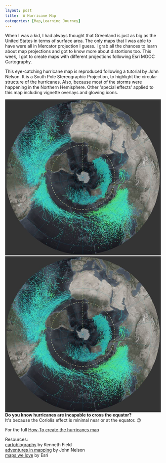 ```yaml
---
layout: post
title:  A Hurricane Map
categories: [Map,Learning Journey]
---
```

When I was a kid, I had always thought that Greenland is just as big as the United States in terms of surface area. The only maps that I was able to have were all in Mercator projection I guess. I grab all the chances to learn about map projections and got to know more about distortions too. This week, I got to create maps with different projections following Esri MOOC Cartography.

This eye-catching hurricane map is reproduced following a tutorial by John Nelson. It is a South Pole Stereographic Projection, to highlight the circular structure of the hurricanes. Also, because most of the storms were happening in the Northern Hemisphere. Other 'special effects' applied to this map including vignette overlays and glowing icons.

![image](images/HurricaneMap.JPG)
<img src="https://github.com/yinsanwoo/yinsanwoo.github.io/blob/master/images/HurricaneMap.JPG"
     style="float: left; margin-right: 10px;" />

**Do you know hurricanes are incapable to cross the equator?**  
It's because the Coriolis effect is minimal near or at the equator. 😉

For the full [How-To create the hurricanes map](https://nation.maps.arcgis.com/apps/Cascade/index.html?appid=3e04cf33cd9747f2b553e14b92a188b9)


Resources:  
[cartoblography](https://cartoblography.com/) by Kenneth Field  
[adventures in mapping](https://adventuresinmapping.com/) by John Nelson  
[maps we love](https://www.esri.com/en-us/maps-we-love/overview) by Esri
